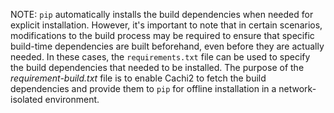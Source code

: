 NOTE: `pip` automatically installs the build dependencies when needed for explicit installation. However, it's important to note that in certain scenarios, modifications to the build process may be required to ensure that specific build-time dependencies are built beforehand, even before they are actually needed. In these cases, the `requirements.txt` file can be used to specify the build dependencies that needed to be installed. The purpose of the *requirement-build.txt* file is to enable Cachi2 to fetch the build dependencies and provide them to `pip` for offline installation in a network-isolated environment. 
